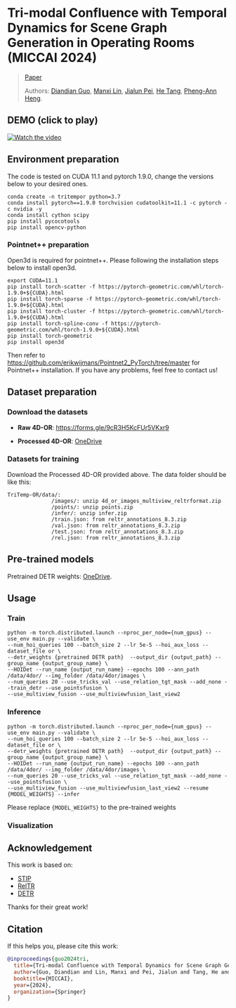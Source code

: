 # Tri-modal Confluence with Temporal Dynamics for Scene Graph Generation in Operating Rooms (MICCAI 2024)
> [Paper](https://arxiv.org/pdf/2404.09231)
> 
> Authors:
> [Diandian Guo](https://scholar.google.com/citations?user=yXycwhIAAAAJ&hl=en), 
> [Manxi Lin](https://scholar.google.com/citations?user=RApnUsEAAAAJ&hl=da),
> [Jialun Pei](https://scholar.google.com/citations?user=1lPivLsAAAAJ&hl=en),
> [He Tang](https://scholar.google.com.hk/citations?user=70XLFUsAAAAJ&hl=zh-CN), 
> [Pheng-Ann Heng](https://scholar.google.com/citations?user=OFdytjoAAAAJ&hl=en).

## DEMO (click to play)
[![Watch the video](https://img.youtube.com/vi/amjobbBY89U/maxresdefault.jpg)](https://youtu.be/amjobbBY89U)

## Environment preparation

The code is tested on CUDA 11.1 and pytorch 1.9.0, change the versions below to your desired ones.

```shell
conda create -n tritempor python=3.7
conda install pytorch==1.9.0 torchvision cudatoolkit=11.1 -c pytorch -c nvidia -y
conda install cython scipy
pip install pycocotools
pip install opencv-python
```


### Pointnet++ preparation

Open3d is required for pointnet++. Please following the installation steps below to install open3d.

```shell
export CUDA=11.1
pip install torch-scatter -f https://pytorch-geometric.com/whl/torch-1.9.0+${CUDA}.html
pip install torch-sparse -f https://pytorch-geometric.com/whl/torch-1.9.0+${CUDA}.html
pip install torch-cluster -f https://pytorch-geometric.com/whl/torch-1.9.0+${CUDA}.html
pip install torch-spline-conv -f https://pytorch-geometric.com/whl/torch-1.9.0+${CUDA}.html
pip install torch-geometric
pip install open3d
```

Then refer to https://github.com/erikwijmans/Pointnet2_PyTorch/tree/master for Pointnet++ installation. If you have any problems, feel free to contact us!



## Dataset preparation

### Download the datasets

- **Raw 4D-OR**: https://forms.gle/9cR3H5KcFUr5VKxr9

- **Processed 4D-OR**: [OneDrive](https://gocuhk-my.sharepoint.com/:f:/g/personal/jialunpei_cuhk_edu_hk/Es4MUdHVUE1LpOJn2vHQFKMBNGfr2O0LT0xLG8HLMFVWEg?e=ovg5RL)

### Datasets for training

Download the Processed 4D-OR provided above. The data folder should be like this:

```shell
TriTemp-OR/data/: 
              /images/: unzip 4d_or_images_multiview_reltrformat.zip
              /points/: unzip points.zip
              /infer/: unzip infer.zip
              /train.json: from reltr_annotations_8.3.zip
              /val.json: from reltr_annotations_8.3.zip
              /test.json: from reltr_annotations_8.3.zip
              /rel.json: from reltr_annotations_8.3.zip
```

## Pre-trained models

Pretrained DETR weights: [OneDrive](https://gocuhk-my.sharepoint.com/:u:/g/personal/jialunpei_cuhk_edu_hk/EcQvVowPUVBItg8tIM1L7SMBXGQu4xQXTSrZNOcNSDHIwg?e=pFkhQx).


## Usage

### Train

```shell
python -m torch.distributed.launch --nproc_per_node={num_gpus} --use_env main.py --validate \
--num_hoi_queries 100 --batch_size 2 --lr 5e-5 --hoi_aux_loss --dataset_file or \
--detr_weights {pretrained DETR path}  --output_dir {output_path} --group_name {output_group_name} \
--HOIDet --run_name {output_run_name} --epochs 100 --ann_path /data/4dor/ --img_folder /data/4dor/images \
--num_queries 20 --use_tricks_val --use_relation_tgt_mask --add_none --train_detr --use_pointsfusion \
--use_multiview_fusion --use_multiviewfusion_last_view2
```

### Inference

```shell
python -m torch.distributed.launch --nproc_per_node={num_gpus} --use_env main.py --validate \
--num_hoi_queries 100 --batch_size 2 --lr 5e-5 --hoi_aux_loss --dataset_file or \
--detr_weights {pretrained DETR path}  --output_dir {output_path} --group_name {output_group_name} \
--HOIDet --run_name {output_run_name} --epochs 100 --ann_path /data/4dor/ --img_folder /data/4dor/images \
--num_queries 20 --use_tricks_val --use_relation_tgt_mask --add_none --use_pointsfusion \
--use_multiview_fusion --use_multiviewfusion_last_view2 --resume {MODEL_WEIGHTS} --infer
```

Please replace `{MODEL_WEIGHTS}` to the pre-trained weights

### Visualization




## Acknowledgement

This work is based on:
- [STIP](https://github.com/zyong812/STIP)
- [RelTR](https://github.com/yrcong/RelTR)
- [DETR](https://github.com/facebookresearch/detr)


Thanks for their great work!

## Citation

If this helps you, please cite this work:

```bibtex
@inproceedings{guo2024tri,
  title={Tri-modal Confluence with Temporal Dynamics for Scene Graph Generation in Operating Rooms},
  author={Guo, Diandian and Lin, Manxi and Pei, Jialun and Tang, He and Jin, Yueming and Heng, Pheng-Ann},
  booktitle={MICCAI},
  year={2024},
  organization={Springer}
}
```
